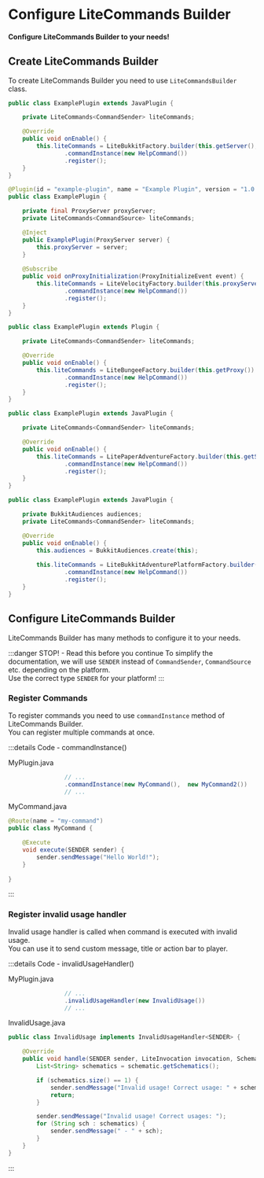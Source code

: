 # Configure LiteCommands Builder
#### Configure LiteCommands Builder to your needs!

## Create LiteCommands Builder

To create LiteCommands Builder you need to use `LiteCommandsBuilder` class.

```java [platform:Bukkit]
public class ExamplePlugin extends JavaPlugin {

    private LiteCommands<CommandSender> liteCommands;

    @Override
    public void onEnable() {
        this.liteCommands = LiteBukkitFactory.builder(this.getServer(), "example-plugin")
                .commandInstance(new HelpCommand())
                .register();
    }
}
```

```java [platform:Velocity]
@Plugin(id = "example-plugin", name = "Example Plugin", version = "1.0.0")
public class ExamplePlugin {

    private final ProxyServer proxyServer;
    private LiteCommands<CommandSource> liteCommands;

    @Inject
    public ExamplePlugin(ProxyServer server) {
        this.proxyServer = server;
    }
    
    @Subscribe
    public void onProxyInitialization(ProxyInitializeEvent event) {
        this.liteCommands = LiteVelocityFactory.builder(this.proxyServer)
                .commandInstance(new HelpCommand())
                .register();
    }
}
```

```java [platform:Bungee]
public class ExamplePlugin extends Plugin {

    private LiteCommands<CommandSender> liteCommands;

    @Override
    public void onEnable() {
        this.liteCommands = LiteBungeeFactory.builder(this.getProxy())
                .commandInstance(new HelpCommand())
                .register();
    }
}
```

```java [platform:PaperMc]
public class ExamplePlugin extends JavaPlugin {

    private LiteCommands<CommandSender> liteCommands;

    @Override
    public void onEnable() {
        this.liteCommands = LitePaperAdventureFactory.builder(this.getServer(), "example-plugin")
                .commandInstance(new HelpCommand())
                .register();
    }
}
```


```java [platform:Bukkit Adventure Platform]
public class ExamplePlugin extends JavaPlugin {

    private BukkitAudiences audiences;
    private LiteCommands<CommandSender> liteCommands;

    @Override
    public void onEnable() {
        this.audiences = BukkitAudiences.create(this);
    
        this.liteCommands = LiteBukkitAdventurePlatformFactory.builder(this.getServer(), "example-plugin", this.audiences)
                .commandInstance(new HelpCommand())
                .register();
    }
}
```

## Configure LiteCommands Builder
LiteCommands Builder has many methods to configure it to your needs.

:::danger STOP! - Read this before you continue
To simplify the documentation, we will use `SENDER` instead of `CommandSender`, `CommandSource` etc. depending on the platform.  
Use the correct type `SENDER` for your platform!
:::




### Register Commands

To register commands you need to use `commandInstance` method of LiteCommands Builder.<br>
You can register multiple commands at once.

:::details Code - commandInstance()

MyPlugin.java

```java <span class='file'>Plugin.java (builder)</span>
                // ...
                .commandInstance(new MyCommand(),  new MyCommand2())
                // ...
```

MyCommand.java

```java <span class='file'>MyCommand.java</span>
@Route(name = "my-command")
public class MyCommand {

    @Execute
    void execute(SENDER sender) {
        sender.sendMessage("Hello World!");
    }
    
}
```

:::



### Register invalid usage handler
Invalid usage handler is called when command is executed with invalid usage.  <br>
You can use it to send custom message, title or action bar to player.

:::details Code - invalidUsageHandler()

MyPlugin.java

```java <span class='file'>Plugin.java</span>
                // ...
                .invalidUsageHandler(new InvalidUsage())
                // ...
```

InvalidUsage.java

```java <span class='file'>InvalidUsage.java</span>
public class InvalidUsage implements InvalidUsageHandler<SENDER> {

    @Override
    public void handle(SENDER sender, LiteInvocation invocation, Schematic schematic) {
        List<String> schematics = schematic.getSchematics();

        if (schematics.size() == 1) {
            sender.sendMessage("Invalid usage! Correct usage: " + schematics.get(0));
            return;
        }

        sender.sendMessage("Invalid usage! Correct usages: ");
        for (String sch : schematics) {
            sender.sendMessage(" - " + sch);
        }
    }
}
```

:::
